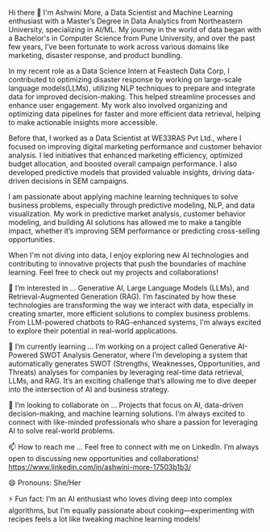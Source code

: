 Hi there 👋
I'm Ashwini More, a Data Scientist and Machine Learning enthusiast with a Master’s Degree in Data Analytics from Northeastern University, specializing in AI/ML. My journey in the world of data began with a Bachelor's in Computer Science from Pune University, and over the past few years, I’ve been fortunate to work across various domains like marketing, disaster response, and product bundling.

In my recent role as a Data Science Intern at Feastech Data Corp, I contributed to optimizing disaster response by working on large-scale language models(LLMs), utilizing NLP techniques to prepare and integrate data for improved decision-making. This helped streamline processes and enhance user engagement. My work also involved organizing and optimizing data pipelines for faster and more efficient data retrieval, helping to make actionable insights more accessible.

Before that, I worked as a Data Scientist at WE33RAS Pvt Ltd., where I focused on improving digital marketing performance and customer behavior analysis. I led initiatives that enhanced marketing efficiency, optimized budget allocation, and boosted overall campaign performance. I also developed predictive models that provided valuable insights, driving data-driven decisions in SEM campaigns.

I am passionate about applying machine learning techniques to solve business problems, especially through predictive modeling, NLP, and data visualization. My work in predictive market analysis, customer behavior modeling, and building AI solutions has allowed me to make a tangible impact, whether it’s improving SEM performance or predicting cross-selling opportunities.

When I'm not diving into data, I enjoy exploring new AI technologies and contributing to innovative projects that push the boundaries of machine learning. Feel free to check out my projects and collaborations!


👀 I’m interested in ...
Generative AI, Large Language Models (LLMs), and Retrieval-Augmented Generation (RAG). I’m fascinated by how these technologies are transforming the way we interact with data, especially in creating smarter, more efficient solutions to complex business problems. From LLM-powered chatbots to RAG-enhanced systems, I'm always excited to explore their potential in real-world applications.

🌱 I’m currently learning ...
I’m working on a project called Generative AI-Powered SWOT Analysis Generator, where I’m developing a system that automatically generates SWOT (Strengths, Weaknesses, Opportunities, and Threats) analyses for companies by leveraging real-time data retrieval, LLMs, and RAG. It’s an exciting challenge that’s allowing me to dive deeper into the intersection of AI and business strategy.

💞️ I’m looking to collaborate on ...
Projects that focus on AI, data-driven decision-making, and machine learning solutions. I’m always excited to connect with like-minded professionals who share a passion for leveraging AI to solve real-world problems.

📫 How to reach me ...
Feel free to connect with me on LinkedIn. I’m always open to discussing new opportunities and collaborations!
https://www.linkedin.com/in/ashwini-more-17503b1b3/

😄 Pronouns:
She/Her

⚡ Fun fact:
I’m an AI enthusiast who loves diving deep into complex algorithms, but I’m equally passionate about cooking—experimenting with recipes feels a lot like tweaking machine learning models!

<!---
AshwiniMore0911/AshwiniMore0911 is a ✨ special ✨ repository because its `README.md` (this file) appears on your GitHub profile.
You can click the Preview link to take a look at your changes.
--->
